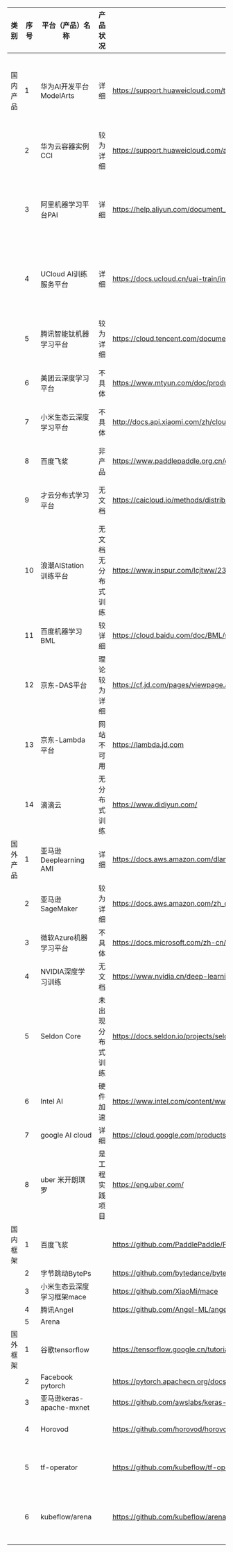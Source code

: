 

| 类别 | 序号 | 平台（产品）名称 | 产品状况 | 网址 | 描述 |
| --- | --- | --- | --- | --- | --- |
|国内产品|1|华为AI开发平台ModelArts|详细|<https://support.huaweicloud.com/tg-modelarts/modelarts_15_0007.html>|面向开发者的一站式AI开发平台，为机器学习与深度学习提供海量数据预处理及半自动化标注、大规模分布式Training、自动化模型生成，及端-边-云模型按需部署能力，帮助用户快速创建和部署模型，管理全周期AI工作流|
||2|华为云容器实例CCI|较为详细|<https://support.huaweicloud.com/api-cci/cci_02_3141.html>|提供 Serverless Container（无服务器容器）引擎，让您无需创建和管理服务器集群即可直接运行容器|
||3|阿里机器学习平台PAI|详细|<https://help.aliyun.com/document_detail/165137.html?spm=a2c4g.11186623.6.658.3561395frfXWth>|PAI-DLC（Deep Learning Containers）是基于阿里巴巴容器服务ACK（Alibaba Cloud Container Service for Kubernetes）的深度学习训练平台，为您提供灵活、稳定、易用和极致性能的深度学习训练环境|
||4|UCloud AI训练服务平台|详细|<https://docs.ucloud.cn/uai-train/introduction/distributed-job>|采用Parameter Server和Worker Server混部的方法，所有计算节点均由GPU物理云主机组成。PS 仅使用CPU进行计算，Worker Server则同时使用GPU和CPU进行计算，PS 和 Worker的比例为1:1|
||5|腾讯智能钛机器学习平台|较为详细|<https://cloud.tencent.com/document/product/851/40124>|TI SDK 是腾讯云智能钛机器学习平台 TI-ONE 提供的开源软件包，让用户可以通过代码（SDK/API）向 TI-ONE 提交机器学习和深度学习的训练任务|
||6|美团云深度学习平台|不具体|<https://www.mtyun.com/doc/products/ai/dls/TensorFlow-distribution>|基于Tensorflow实现多机多卡分布式训练|
||7|小米生态云深度学习平台|不具体|<http://docs.api.xiaomi.com/zh/cloud-ml/trainjob/0501_use_distributed_training.html>|Xiaomi Cloud-ML支持标准的分布式TensorFlow应用，用户只需编写对应的Python脚本即可提交运行，用法与单机版类似|
||8|百度飞浆|非产品|<https://www.paddlepaddle.org.cn/documentation/docs/zh/api_guides/low_level/distributed/index.html> |飞浆分布式训练说明文档|
||9|才云分布式学习平台|无文档|<https://caicloud.io/methods/distributed?word_con=A2>|将企业的硬件和人力资源转化为计算和业务运营管理能力，提供从数据处理、模型训练到服务托管的一站式服务|
||10|浪潮AIStation 训练平台|无文档无分布式训练|<https://www.inspur.com/lcjtww/2315499/2315503/2378047/2378048/2378054/2378932/index.html>||
||11|百度机器学习BML|较详细|<https://cloud.baidu.com/doc/BML/s/pjxbisnm8>|提供了高性能的集群训练环境，多种主流算法框架与海量模型案例|
||12|京东-DAS平台|理论较为详细|https://cf.jd.com/pages/viewpage.action?pageId=246116591|实现tf的ps与all-reduce两种分布式训练方法，提供pytorch的cpu与GPU两种分布式训练方法|
||13|京东-Lambda平台|网站不可用|https://lambda.jd.com||
||14|滴滴云|无分布式训练|https://www.didiyun.com/||
|国外产品|1|亚马逊Deeplearning AMI|详细|<https://docs.aws.amazon.com/dlami/latest/devguide/distributed-training.html>|多GPU MXNet框架训练|
||2|亚马逊SageMaker|较为详细|<https://docs.aws.amazon.com/zh_cn/sagemaker/latest/dg/sagemaker-rl-distributed.html>|支持多核和多实例分布式训练|
||3|微软Azure机器学习平台|不具体|<https://docs.microsoft.com/zh-cn/azure/machine-learning/concept-distributed-training>||
||4|NVIDIA深度学习训练|无文档|<https://www.nvidia.cn/deep-learning-ai/solutions/training/>|从桌边到云端和数据中心进行深度学习训练|
||5|Seldon Core|未出现分布式训练|<https://docs.seldon.io/projects/seldon-core/en/v1.1.0/graph/distributed-tracing.html>||
||6|Intel AI|硬件加速|<https://www.intel.com/content/www/us/en/artificial-intelligence/overview.html>||
||7|google AI cloud|详细|https://cloud.google.com/products/ai/||
||8|uber 米开朗琪罗|是工程实践项目|https://eng.uber.com/||
|国内框架|1|百度飞浆||<https://github.com/PaddlePaddle/Fleet>|飞浆分布式训练API|
||2|字节跳动BytePs||<https://github.com/bytedance/byteps>|高性能分布式训练框架|
||3|小米生态云深度学习框架mace||<https://github.com/XiaoMi/mace>||
||4|腾讯Angel||<https://github.com/Angel-ML/angel>|全栈机器学习平台|
||5|Arena||||
|国外框架|1|谷歌tensorflow||<https://tensorflow.google.cn/tutorials/distribute/custom_training>|低阶API或高阶API，预创建或自定义实现单机多卡或多机多卡分布式训练|
||2|Facebook pytorch||<https://pytorch.apachecn.org/docs/1.4/34.html>|实现并行与分布式训练|
||3|亚马逊keras-apache-mxnet||<https://github.com/awslabs/keras-apache-mxnet>||
||4|Horovod||https://github.com/horovod/horovod|一种应用于Tensorflow/pytorch/keras/mxnet的分布式深度学习框架|
||5|tf-operator||https://github.com/kubeflow/tf-operator|FJob提供了一个Kubernetes自定义资源，它使得在Kubernetes上轻松运行分布式或非分布式TensorFlow作业|
||6|kubeflow/arena||https://github.com/kubeflow/arena|Arena是一个命令行界面，供数据科学家运行和监视机器学习训练任务，并以一种简单的方式检查其结果。目前它支持solo/distributed TensorFlow训练|
